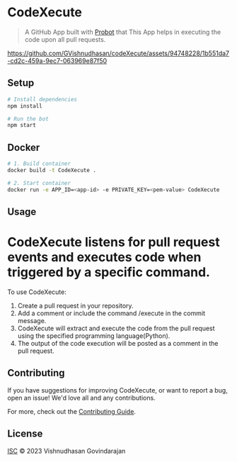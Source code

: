 # CodeXecute

> A GitHub App built with [Probot](https://github.com/probot/probot) that This App helps in executing the code upon all pull requests.


https://github.com/GVishnudhasan/codeXecute/assets/94748228/1b551da7-cd2c-459a-9ec7-063969e87f50




## Setup

```sh
# Install dependencies
npm install

# Run the bot
npm start
```

## Docker

```sh
# 1. Build container
docker build -t CodeXecute .

# 2. Start container
docker run -e APP_ID=<app-id> -e PRIVATE_KEY=<pem-value> CodeXecute
```

## Usage

# CodeXecute listens for pull request events and executes code when triggered by a specific command.

To use CodeXecute:

1. Create a pull request in your repository.
2. Add a comment or include the command /execute in the commit message.
3. CodeXecute will extract and execute the code from the pull request using the specified programming language(Python).
4. The output of the code execution will be posted as a comment in the pull request.

## Contributing

If you have suggestions for improving CodeXecute, or want to report a bug, open an issue! We'd love all and any contributions.

For more, check out the [Contributing Guide](CONTRIBUTING.md).

## License

[ISC](LICENSE) © 2023 Vishnudhasan Govindarajan
